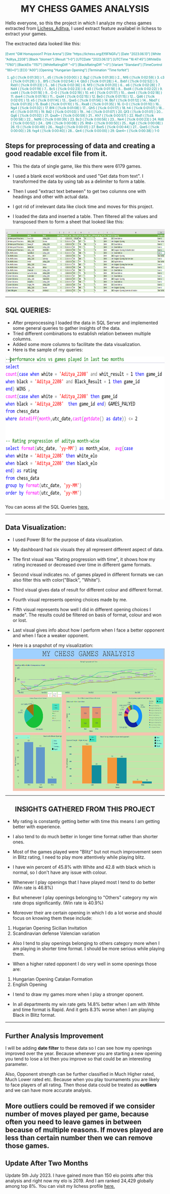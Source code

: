 <h1 align="center">
MY CHESS GAMES ANALYSIS
</h1>

Hello everyone, so this the project in which I analyze my chess games extracted from [Lichess_Aditya.](https://lichess.org/@/Aditya_2208) I used extract feature availabel in lichess to extract your games.

The exctracted data looked like this:

<span style="color:darkcyan ;font-courier:700;font-size:10px">
   [Event "GM HomayooonT Prize Arena"]
[Site "https://lichess.org/Ef9FNGFu"]
[Date "2023.06.13"]
[White "Aditya_2208"]
[Black "blomen"]
[Result "1-0"]
[UTCDate "2023.06.13"]
[UTCTime "16:47:45"]
[WhiteElo "1760"]
[BlackElo "1157"]
[WhiteRatingDiff "+0"]
[BlackRatingDiff "+0"]
[Variant "Standard"]
[TimeControl "180+0"]
[ECO "A00"]
[Opening "Hungarian Opening"]
[Termination "Time forfeit"]

1. g3 { [%clk 0:01:30] } 1... d5 { [%clk 0:03:00] } 2. Bg2 { [%clk 0:01:30] } 2... Nf6 { [%clk 0:02:59] } 3. c3 { [%clk 0:01:29] } 3... Bf5 { [%clk 0:02:54] } 4. Qb3 { [%clk 0:01:28] } 4... Bxb1 { [%clk 0:02:52] } 5. Rxb1 { [%clk 0:01:23] } 5... b6 { [%clk 0:02:36] } 6. Nf3 { [%clk 0:01:20] } 6... e6 { [%clk 0:02:28] } 7. Nd4 { [%clk 0:01:19] } 7... Bc5 { [%clk 0:02:23] } 8. d3 { [%clk 0:01:18] } 8... Bxd4 { [%clk 0:02:22] } 9. cxd4 { [%clk 0:01:18] } 9... O-O { [%clk 0:02:19] } 10. e4 { [%clk 0:01:17] } 10... dxe4 { [%clk 0:02:18] } 11. dxe4 { [%clk 0:01:16] } 11... Qxd4 { [%clk 0:02:15] } 12. Be3 { [%clk 0:01:15] } 12... Qd6 { [%clk 0:02:01] } 13. e5 { [%clk 0:01:14] } 13... Qxe5 { [%clk 0:01:56] } 14. Bb7 { [%clk 0:01:12] } 14... Nbd7 { [%clk 0:01:35] } 15. Bxa8 { [%clk 0:01:10] } 15... Rxa8 { [%clk 0:01:35] } 16. O-O { [%clk 0:01:10] } 16... Ng4 { [%clk 0:01:32] } 17. Bf4 { [%clk 0:01:08] } 17... Qh5 { [%clk 0:01:17] } 18. h4 { [%clk 0:01:07] } 18... e5 { [%clk 0:01:11] } 19. Bd2 { [%clk 0:01:03] } 19... h6 { [%clk 0:01:07] } 20. Qf3 { [%clk 0:01:01] } 20... Qg6 { [%clk 0:01:02] } 21. Qxa8+ { [%clk 0:00:59] } 21... Kh7 { [%clk 0:00:57] } 22. Rbd1 { [%clk 0:00:58] } 22... Ndf6 { [%clk 0:00:39] } 23. Bc3 { [%clk 0:00:56] } 23... Ne4 { [%clk 0:00:23] } 24. Rd8 { [%clk 0:00:52] } 24... Qf6 { [%clk 0:00:08] } 25. Rh8+ { [%clk 0:00:50] } 25... Kg6 { [%clk 0:00:08] } 26. f3 { [%clk 0:00:49] } 26... Nxg3 { [%clk 0:00:01] } 27. Bxe5 { [%clk 0:00:44] } 27... Qxe5 { [%clk 0:00:00] } 28. fxg4 { [%clk 0:00:40] } 28... Qe4 { [%clk 0:00:00] } 29. Qxe4+ { [%clk 0:00:38] } 1-0 


</span>

## Steps for preprocessing of data and creating a good readable excel file  from it.

* This the data of single game, like this there were 6179 games. 

* I used a blank excel workbook and used "Get data from text". I transformed the data by using tab as a delimiter to form a table. 


* Then I used "extract text between" to get two columns one with headings and other with actual data.

* I got rid of irrelevant data like clock time and moves for this project.


* I loaded the data and inserted a table. Then filtered all the values and transposed them to form a sheet that looked like this:

<img src="excelsnip.png" 
        alt="Picture" 
        width="800" 
        height="200" 
        style="display: block; margin: 0 auto" />

---


## SQL QUERIES:
* After preprocessing I loaded the data in SQL Server and implemented some general queries to gather insights of the data.
* Tried different combinations to establish relation between multiple columns.
* Added some more columns to facilitate the data visualization.
* Here is the sample of my queries:


<img src="SQL_QUERIES_SS.png" 
        alt="Picture" 
        width="900" 
        height="450" 
        style="display: block; margin: 0 auto" />


You can acess all the SQL Queries [here.](chess_data_sql_file.sql)


---



## Data Visualization:

* I used Power BI for the purpose of data visualization.
* My dashboard had six visuals they all represent different aspect of data.
* The first visual was "Rating progression with time", it shows how my rating increased or decreased over time in different game formats.
* Second visual indicates no. of games played in different formats we can also filter this with color("Black", "White").
* Third visual gives data of result for different colour and different format.
* Fourth visual represents opening choices made by me.
* Fifth visual represents how well I did in different opening choices I made". The results could be filtered on basis of format, colour and won or lost.
* Last visual gives info about how I perform when I face a better opponent and when I face a weaker opponent. 

* Here is a snapshot of my visualization:
<img src="chess_data_visuals_03.png" 
        alt="Picture" 
        width="900" 
        height="450" 
        style="display: block; margin: 0 auto" />

---

<h2 align="center">
INSIGHTS GATHERED FROM THIS PROJECT
</h2>

* My rating is constantly getting better with time this means I am getting better with experience.
* I also tend to do much better in longer time format rather than shorter ones.
* Most of the games played were "Blitz" but not much improvement seen in Blitz rating, I need to play more attentively while playing blitz.

* I have win percent of 45.8% with White and 42.8 with black which is normal, so I don't have any issue with colour.

* Whenever I play openings that I have played most I tend to do better (Win rate is 46.8%) 
* But whenever I play openings belonging to "Others" category my win rate drops significantly. (Win rate is 
40.9%)
* Moreover their are certain opening in which I do a lot worse and should focus on knowing them these include:
1. Hugarian Opening Sicilian Invitation
2. Scandinavian defense Valencian variation

* Also I tend to play openings belonging to others category more when I am playing in shorter time format.
I should be more serious while playing them.

* When a higher rated opponent I do very well in some openings those are: 
1. Hungarian Opening Catalan Formation
2. English Opening

* I tend to draw my games more when I play a stronger oponent.
 
* In all departments my win rate gets 14.8% better when I am with White and time format is Rapid. And it gets 8.3% worse when I am playing Black in Blitz format.
---

## Further Analysis Improvement

I will be adding **date filter** to these data so I can see how my openings improved over the year. Because whenever you are  starting a new opening you tend to lose a lot then you improve so that could be an interesting parameter.

Also, Opponent strength can be further classified in Much Higher rated, Much Lower rated etc. Because when you play tournaments you are likely to face players of all rating.
Then those data could be treated as **outliers** and we can have more accurate analysis. 

More outliers could be removed if we consider number of moves played per game, because often you need to leave games in between because of multiple reasons. If moves played are less than certain number then we can remove those games.
--- 
## Update After Two Months 
Update 5th July 2023. 
I have gained more than 150 elo points after this analysis and right now my elo is 2019. And I am ranked 24,429 globally among top 8%. You can visit my lichess profile [here.](https://lichess.org/@/Aditya_2208)

